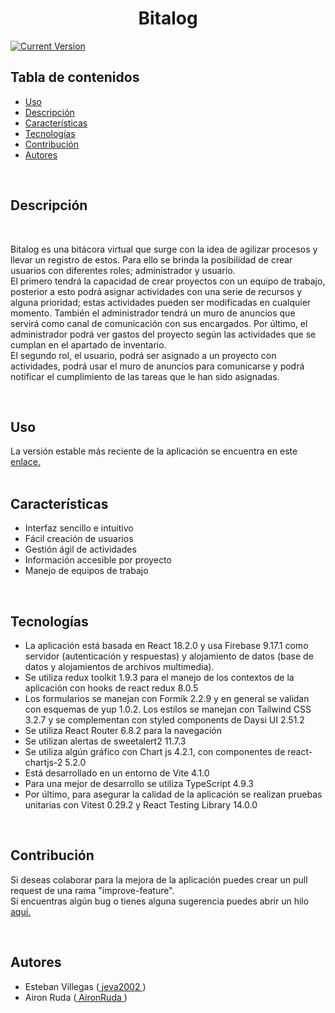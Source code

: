 <h1 align="center">Bitalog</h1>

[![Current Version](https://img.shields.io/badge/version-1.0.0-green.svg)](https://github.com/AironRuda/demo-day-bitalog/)

 <h2>Tabla de contenidos</h2>
 <ul>
 <li><a href="#usage">Uso</a></li>
 <li><a href="#description">Descripción</a></li>
 <li><a href="#features">Características</a></li>
 <li><a href="#tech-stack">Tecnologías</a></li>
 <li><a href="#contribution">Contribución</a></li>
 <li><a href="#authors">Autores</a></li>
 </ul>

  </br>

  
<h2 id="description">Descripción</h2></br>
 <p>Bitalog es una bitácora virtual que surge con la idea de agilizar procesos y llevar un registro de estos. Para ello se brinda la posibilidad de crear usuarios con diferentes roles; administrador y usuario.</br> El primero tendrá la capacidad de crear proyectos con un equipo de trabajo, posterior a esto podrá asignar actividades con una serie de recursos y alguna prioridad; estas actividades pueden ser modificadas en cualquier momento. También el administrador tendrá un muro de anuncios que servirá como canal de comunicación con sus encargados. Por último, el administrador podrá ver gastos del proyecto según las actividades que se cumplan en el apartado de inventario.</br>
 El segundo rol, el usuario, podrá ser asignado a un proyecto con actividades, podrá usar el muro de anuncios para comunicarse y podrá notificar el cumplimiento de las tareas que le han sido asignadas.
 </p></br>

 <h2 id="usage">Uso</h2>

  <p>La versión estable más reciente de la aplicación se encuentra en este <a href="https://www.enlace.com/" target="_blank">enlace.</a></br></br>
 </p>

  <h2 id="features">Características</h2>
  <ul>
  <li>Interfaz sencillo e intuitivo</li>
  <li>Fácil creación de usuarios</li>
  <li>Gestión ágil de actividades</li>
  <li>Información accesible por proyecto</li>
  <li>Manejo de equipos de trabajo</li>
  </ul>
  </br>

 <h2 id="tech-stack">Tecnologías</h2>

 <ul>
  <li>La aplicación está basada en React 18.2.0 y usa Firebase 9.17.1 como servidor (autenticación y respuestas) y alojamiento de datos (base de datos y alojamientos de archivos multimedia).</li>
  <li>Se utiliza redux toolkit 1.9.3 para el manejo de los contextos de la aplicación con hooks de react redux 8.0.5</li> 
  <li>Los formularios se manejan con Formik 2.2.9 y en general se validan con esquemas de yup 1.0.2. Los estilos se manejan con Tailwind CSS 3.2.7 y se complementan con styled components de Daysi UI 2.51.2</li> 
  <li>Se utiliza React Router 6.8.2 para la navegación</li>
  <li>Se utilizan alertas de sweetalert2 11.7.3</li>
  <li>Se utiliza algún gráfico con Chart js 4.2.1, con componentes de react-chartjs-2 5.2.0</li>
  <li>Está desarrollado en un entorno de Vite 4.1.0</li>
  <li>Para una mejor de desarrollo se utiliza TypeScript 4.9.3</li>
  <li>Por último, para asegurar la calidad de la aplicación se realizan pruebas unitarias con Vitest 0.29.2 y React Testing Library 14.0.0</li>
  </ul>
  </br>

<h2 id="contribution">Contribución</h2>

<p>Si deseas colaborar para la mejora de la aplicación puedes crear un pull request de una rama "improve-feature".</br>
Si encuentras algún bug o tienes alguna sugerencia puedes abrir un hilo <a href="https://github.com/AironRuda/demo-day-bitalog/issues">aquí.</a></p>

</br>

<h2 id="authors">Autores</h2>
<ul>
<li>Esteban Villegas (<a href="https://github.com/jeva2002" target="_blank"> jeva2002 </a>)</li>
<li>Airon Ruda (<a href="https://github.com/AironRuda" target="_blank"> AironRuda </a>)</li>
</ul>
</br>
